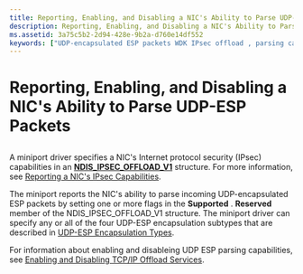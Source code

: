 ```yaml
---
title: Reporting, Enabling, and Disabling a NIC's Ability to Parse UDP-ESP Packets
description: Reporting, Enabling, and Disabling a NIC's Ability to Parse UDP-ESP Packets
ms.assetid: 3a75c5b2-2d94-428e-9b2a-d760e14df552
keywords: ["UDP-encapsulated ESP packets WDK IPsec offload , parsing capabilities", "parsing capabilities WDK IPsec offload"]
---
```


# Reporting, Enabling, and Disabling a NIC's Ability to Parse UDP-ESP Packets


## <a href="" id="ddk-reporting-enabling-and-disabling-a-nic-s-ability-to-parse-udp-esp-"></a>


A miniport driver specifies a NIC's Internet protocol security (IPsec) capabilities in an [**NDIS\_IPSEC\_OFFLOAD\_V1**](https://msdn.microsoft.com/library/windows/hardware/ff565796) structure. For more information, see [Reporting a NIC's IPsec Capabilities](reporting-a-nic-s-ipsec-capabilities.md).

The miniport reports the NIC's ability to parse incoming UDP-encapsulated ESP packets by setting one or more flags in the **Supported** . **Reserved** member of the NDIS\_IPSEC\_OFFLOAD\_V1 structure. The miniport driver can specify any or all of the four UDP-ESP encapsulation subtypes that are described in [UDP-ESP Encapsulation Types](udp-esp-encapsulation-types.md).

For information about enabling and disableing UDP ESP parsing capabilities, see [Enabling and Disabling TCP/IP Offload Services](enabling-and-disabling-task-offload-services.md).

 

 





